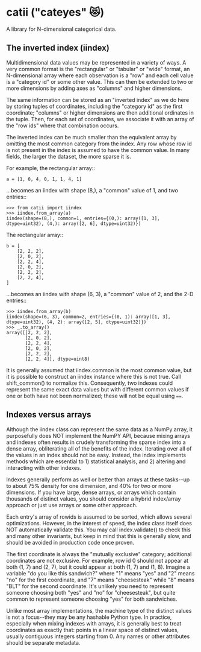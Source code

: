 # catii ("cateyes" :heart_eyes_cat:)

A library for N-dimensional categorical data.

## The inverted index (iindex)

Multidimensional data values may be represented in a variety of ways.
A very common format is the "rectangular" or "tabular" or "wide" format,
an N-dimensional array where each observation is a "row" and each cell
value is a "category id" or some other value. This can then be extended
to two or more dimensions by adding axes as "columns" and higher dimensions.

The same information can be stored as an "inverted index" as we do here
by storing tuples of coordinates, including the "category id" as the
first coordinate; "columns" or higher dimensions are then additional
ordinates in the tuple. Then, for each set of coordinates, we associate
it with an array of the "row ids" where that combination occurs.

The inverted index can be much smaller than the equivalent array
by omitting the most common category from the index. Any row whose
row id is not present in the index is assumed to have the common
value. In many fields, the larger the dataset, the more sparse it is.

For example, the rectangular array::

```#python
a = [1, 0, 4, 0, 1, 1, 4, 1]
```

...becomes an iindex with shape (8,), a "common" value of 1, and two entries::


```#python
>>> from catii import iindex
>>> iindex.from_array(a)
iindex(shape=(8,), common=1, entries={(0,): array([1, 3], dtype=uint32), (4,): array([2, 6], dtype=uint32)})
```

The rectangular array::
```#python
b = [
    [2, 2, 2],
    [2, 0, 2],
    [2, 2, 4],
    [2, 0, 2],
    [2, 2, 2],
    [2, 2, 4],
]
```

...becomes an iindex with shape (6, 3), a "common" value of 2, and the 2-D entries::


```#python
>>> iindex.from_array(b)
iindex(shape=(6, 3), common=2, entries={(0, 1): array([1, 3], dtype=uint32), (4, 2): array([2, 5], dtype=uint32)})
>>> _.to_array()
array([[2, 2, 2],
       [2, 0, 2],
       [2, 2, 4],
       [2, 0, 2],
       [2, 2, 2],
       [2, 2, 4]], dtype=uint8)
```

It is generally assumed that iindex.common is the most common value, but it
is possible to construct an iindex instance where this is not true.
Call shift_common() to normalize this. Consequently, two indexes
could represent the same exact data values but with different common values
if one or both have not been normalized; these will not be equal using `==`.

## Indexes versus arrays

Although the iindex class can represent the same data as a NumPy array,
it purposefully does NOT implement the NumPY API, because mixing arrays and
indexes often results in crudely transforming the sparse index into a dense
array, obliterating all of the benefits of the index. Iterating over all of
the values in an index should not be easy. Instead, the index implements
methods which are essential to 1) statistical analysis, and 2) altering
and interacting with other indexes.

Indexes generally perform as well or better than arrays at these tasks--up to
about 75% density for one dimension, and 40% for two or more dimensions.
If you have large, dense arrays, or arrays which contain thousands of
distinct values, you should consider a hybrid index/array approach or
just use arrays or some other approach.

Each entry's array of rowids is assumed to be sorted, which allows several
optimizations. However, in the interest of speed, the index class itself
does NOT automatically validate this. You may call index.validate() to check
this and many other invariants, but keep in mind that this is generally
slow, and should be avoided in production code once proven.

The first coordinate is always the "mutually exclusive" category; additional
coordinates are not exclusive. For example, row id 0 should not appear
at both (1, 7) and (2, 7), but it could appear at both (1, 7) and (1, 8).
Imagine a variable "do you like this sandwich?" where "1" means "yes"
and "2" means "no" for the first coordinate, and "7" means "cheesesteak"
while "8" means "BLT" for the second coordinate. It's unlikely you need
to represent someone choosing both "yes" and "no" for "cheesesteak",
but quite common to represent someone choosing "yes" for both sandwiches.

Unlike most array implementations, the machine type of the distinct values is
not a focus--they may be any hashable Python type. In practice, especially
when mixing indexes with arrays, it is generally best to treat coordinates
as exactly that: points in a linear space of distinct values, usually
contiguous integers starting from 0. Any names or other attributes
should be separate metadata.
